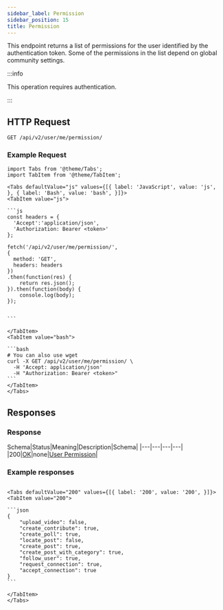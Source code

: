 ```yaml
---
sidebar_label: Permission
sidebar_position: 15
title: Permission
---
```


This endpoint returns a list of permissions for the user identified by the authentication token.
Some of the permissions in the list depend on global community settings.

:::info

This operation requires authentication.

:::

## HTTP Request

`GET /api/v2/user/me/permission/`

### Example Request

````mdx-code-block
import Tabs from '@theme/Tabs';
import TabItem from '@theme/TabItem';

<Tabs defaultValue="js" values={[{ label: 'JavaScript', value: 'js', }, { label: 'Bash', value: 'bash', }]}>
<TabItem value="js">

```js
const headers = {
  'Accept':'application/json',
  'Authorization: Bearer <token>'
};

fetch('/api/v2/user/me/permission/',
{
  method: 'GET',
  headers: headers
})
.then(function(res) {
    return res.json();
}).then(function(body) {
    console.log(body);
});


```

</TabItem>
<TabItem value="bash">

```bash
# You can also use wget
curl -X GET /api/v2/user/me/permission/ \
  -H 'Accept: application/json'
  -H "Authorization: Bearer <token>"
```
</TabItem>
</Tabs>
````

## Responses

### Response 
Schema|Status|Meaning|Description|Schema|
|---|---|---|---|
|200|[OK](https://tools.ietf.org/html/rfc7231#section-6.3.1)|none|[User Permission](/docs/apireference/v2/schemas/user_permission)|

### Example responses


````mdx-code-block

<Tabs defaultValue="200" values={[{ label: '200', value: '200', }]}>
<TabItem value="200">

```json
{
    "upload_video": false,
    "create_contribute": true,
    "create_poll": true,
    "locate_post": false,
    "create_post": true,
    "create_post_with_category": true,
    "follow_user": true,
    "request_connection": true,
    "accept_connection": true
}
```

</TabItem>
</Tabs>
````




